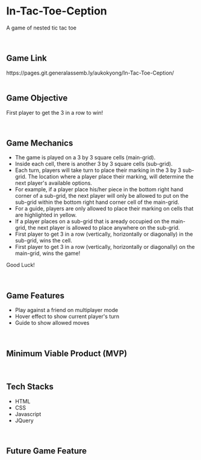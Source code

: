 # In-Tac-Toe-Ception

A game of nested tic tac toe

<br>

<h2>Game Link</h2>
https://pages.git.generalassemb.ly/aukokyong/In-Tac-Toe-Ception/

<br>
<br>

<h2> Game Objective</h2>

First player to get the 3 in a row to win!

<br>

<h2>Game Mechanics </h2>

- The game is played on a 3 by 3 square cells (main-grid).
- Inside each cell, there is another 3 by 3 square cells (sub-grid).
- Each turn, players will take turn to place their marking in the 3 by 3 sub-grid. The location where a player place their marking, will determine the next player's available options.
- For example, if a player place his/her piece in the bottom right hand corner of a sub-grid, the next player will only be allowed to put on the sub-grid within the bottom right hand corner cell of the main-grid.
- For a guide, players are only allowed to place their marking on cells that are highlighted in yellow.
- If a player places on a sub-grid that is aready occupied on the main-grid, the next player is allowed to place anywhere on the sub-grid.
- First player to get 3 in a row (vertically, horizontally or diagonally) in the sub-grid, wins the cell.
- First player to get 3 in a row (vertically, horizontally or diagonally) on the main-grid, wins the game!

Good Luck!

<br>

<h2> Game Features </h2>

- Play against a friend on multiplayer mode
- Hover effect to show current player's turn
- Guide to show allowed moves

<br>

<h2> Minimum Viable Product (MVP) </h2>

<br>

<h2> Tech Stacks </h2>

- HTML
- CSS
- Javascript
- JQuery

<br>

<h2> Future Game Feature </h2>

